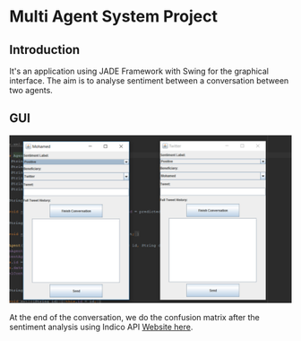 # Multi Agent System Project
## Introduction
It's an application using JADE Framework with Swing for the graphical interface.
The aim is to analyse sentiment between a conversation between two agents.
## GUI
<p align="center"> 
<img src="https://github.com/mbenhamd/twitter-analysis-mas/blob/master/app-screenshot.png?raw=true">
</p>

At the end of the conversation, we do the confusion matrix after the sentiment analysis using Indico API [Website here](https://indico.io/).

